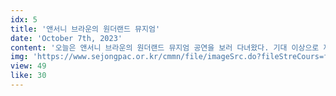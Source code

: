 ```yaml
---
idx: 5
title: '앤서니 브라운의 원더랜드 뮤지엄'
date: 'October 7th, 2023'
content: '오늘은 앤서니 브라운의 원더랜드 뮤지엄 공연을 보러 다녀왔다. 기대 이상으로 재밌었고, 다른 사람들에게 추천하고 싶다. 고유의 민속음악을 다양한 접근법으로 모든 이들을 위해 친근하게 들려줄 수 있도록 고심하고 각자의 오랜 경륜을 통해 제련된 멤버 전원의 작곡력과 연주력을 음악적 상상력의 산물로 혼연일체화한 밴드이다. '
img: 'https://www.sejongpac.or.kr/cmmn/file/imageSrc.do?fileStreCours=faec0c25744c22e99776405c0fa728028527b47f8a2338864f4697df98ebd231&streFileNm=4b29d77c2937e351f89e4a85d390519439140131461b1ec4fbc79f9f1d2d9b11'
view: 49
like: 30
---
```

